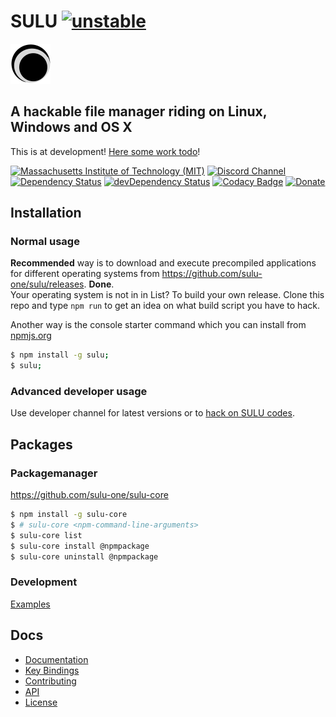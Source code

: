 # SULU [![unstable](http://badges.github.io/stability-badges/dist/unstable.svg)](http://github.com/badges/stability-badges)
![SULU](src/logo-sm.png)
## A hackable file manager riding on Linux, Windows and OS X
This is at development! [Here some work todo](https://github.com/sulu-one/sulu/issues)!


[![Massachusetts Institute of Technology (MIT)](https://s-a.github.io/license/img/mit.svg)](/LICENSE.md#mit)
[![Discord Channel](https://img.shields.io/badge/discord-testing@reactiflux-738bd7.svg?style=flat-square)](https://discord.gg/rX7hu3D)
[![Dependency Status](https://david-dm.org/sulu-one/sulu.svg)](https://david-dm.org/sulu-one/sulu)
[![devDependency Status](https://david-dm.org/sulu-one/sulu/dev-status.svg)](https://david-dm.org/sulu-one/sulu#info=devDependencies)
[![Codacy Badge](https://www.codacy.com/project/badge/e5ce84ae276649d5ab61f4f1b264e5e0)](https://www.codacy.com/app/stephanahlf/sulu)
[![Donate](http://s-a.github.io/donate/donate.svg)](http://s-a.github.io/donate/)

## Installation

### Normal usage

**Recommended** way is to download and execute precompiled applications for different operating systems from https://github.com/sulu-one/sulu/releases. **Done**.  
Your operating system is not in in List? To build your own release. Clone this repo and type ```npm run``` to get an idea on what build script you have to hack.

Another way is the console starter command which you can install from [npmjs.org](https://www.npmjs.com/package/sulu)
```bash
$ npm install -g sulu;
$ sulu;
```

### Advanced developer usage

Use developer channel for latest versions or to [hack on SULU codes](https://github.com/sulu-one/sulu/blob/master/CONTRIBUTING.md#contributing).

## Packages
### Packagemanager
https://github.com/sulu-one/sulu-core  
```bash
$ npm install -g sulu-core
$ # sulu-core <npm-command-line-arguments>
$ sulu-core list
$ sulu-core install @npmpackage
$ sulu-core uninstall @npmpackage
```

### Development
[Examples](app/packages/node_modules)

## Docs
- [Documentation](/docs/)
- [Key Bindings](/docs/key-bindings.md)
- [Contributing](/CONTRIBUTING.md)
- [API](./docs/api.md)
- [License](/LICENSE.md)
